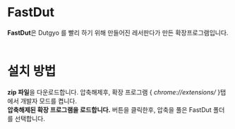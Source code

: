 

# FastDut
**FastDut**은 Dutgyo 를 빨리 하기 위해 만들어진 레서판다가 만든 확장프로그램입니다.<br>
<br>
# 설치 방법

**zip 파일**을 다운로드합니다.
압축해제후, 확장 프로그램 { *chrome://extensions/* }탭에서 개발자 모드를 켭니다.<br>
**압축해제된 확장 프로그램을 로드합니다.** 버튼을 클릭한후, 압축을 풀은 FastDut 폴더를 선택합니다.<br>
<br>
